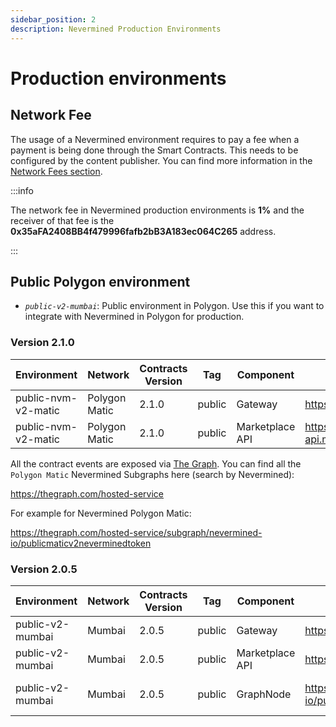 ```yaml
---
sidebar_position: 2
description: Nevermined Production Environments
---
```


# Production environments

## Network Fee

The usage of a Nevermined environment requires to pay a fee when a payment is being done through the Smart Contracts. This needs to be configured by the content publisher. You can find more information in the [Network Fees section](network-fees.mdx).

:::info

The network fee in Nevermined production environments is **1%** and the receiver of that fee is the **0x35aFA2408BB4f479996fafb2bB3A183ec064C265** address.

:::

## Public Polygon environment

- *`public-v2-mumbai`*: Public environment in Polygon. Use this if you want to integrate with Nevermined in Polygon for production.


### Version 2.1.0

| Environment | Network | Contracts Version | Tag | Component | URL | Comments |
|-------------|---------|-------------------|-----|-----------|-----|----------|
| public-nvm-v2-matic | Polygon Matic | 2.1.0 | public | Gateway | https://gateway.matic.public.nevermined.network | |
| public-nvm-v2-matic | Polygon Matic | 2.1.0 | public | Marketplace API | https://marketplace-api.matic.public.nevermined.network | |

All the contract events are exposed via [The Graph](https://thegraph.com/). You can find all the `Polygon Matic` Nevermined Subgraphs here (search by Nevermined):

https://thegraph.com/hosted-service

For example for Nevermined Polygon Matic:

https://thegraph.com/hosted-service/subgraph/nevermined-io/publicmaticv2neverminedtoken


### Version 2.0.5

| Environment | Network | Contracts Version | Tag | Component | URL | Comments |
|-------------|---------|-------------------|-----|-----------|-----|----------|
| public-v2-mumbai | Mumbai | 2.0.5 | public | Gateway | https://gateway.public.nevermined.rocks | |
| public-v2-mumbai | Mumbai | 2.0.5 | public | Marketplace API | https://marketplace-api.public.nevermined.rocks | |
| public-v2-mumbai | Mumbai | 2.0.5 | public | GraphNode | https://api.thegraph.com/subgraphs/name/nevermined-io/public | Use with sdk >= 0.21.0 |
